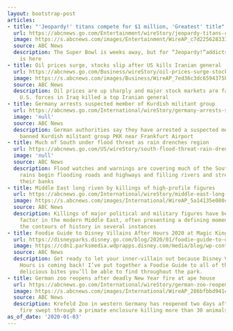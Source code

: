 ```yaml
---
layout: bootstrap-post
articles:
- title: "'Jeopardy!' titans compete for $1 million, 'Greatest' title"
  url: https://abcnews.go.com/Entertainment/wireStory/jeopardy-titans-compete-million-greatest-title-68049702
  image: https://s.abcnews.com/images/Entertainment/WireAP_c7d2256283334380a29ecc85125092c3_16x9_992.jpg
  source: ABC News
  description: The Super Bowl is weeks away, but for “Jeopardy!”addicts the big game
    is here
- title: Oil prices surge, stocks slip after US kills Iranian general
  url: https://abcnews.go.com/Business/wireStory/oil-prices-surge-stocks-slip-us-kills-iranian-68049537
  image: https://s.abcnews.com/images/Business/WireAP_7ed36c3dc6594375b9e3775bdc7df0d3_16x9_992.jpg
  source: ABC News
  description: Oil prices are up sharply and major stock markets are falling after
    U.S. forces in Iraq killed a top Iranian general
- title: Germany arrests suspected member of Kurdish militant group
  url: https://abcnews.go.com/International/wireStory/germany-arrests-suspected-member-kurdish-militant-group-68049374
  image: 'null'
  source: ABC News
  description: German authorities say they have arrested a suspected member of the
    banned Kurdish militant group PKK near Frankfurt Airport
- title: Much of South under flood threat as rain drenches region
  url: https://abcnews.go.com/US/wireStory/south-flood-threat-rain-drenches-region-68049077
  image: 'null'
  source: ABC News
  description: Flood watches and warnings are covering much of the South as torrential
    rains begin flooding roads and highways and filling rivers and streams close to
    their banks
- title: Middle East long riven by killings of high-profile figures
  url: https://abcnews.go.com/International/wireStory/middle-east-long-riven-killings-high-profile-figures-68048971
  image: https://s.abcnews.com/images/International/WireAP_5a14135e080c419a87ab15a3930293bb_16x9_992.jpg
  source: ABC News
  description: Killings of major political and military figures have been a recurring
    factor in the modern Middle East, often presenting a defining moment and changing
    the contours of history in several instances
- title: Foodie Guide to Disney Villains After Hours 2020 at Magic Kingdom Park
  url: https://disneyparks.disney.go.com/blog/2020/01/foodie-guide-to-disney-villains-after-hours-2020-at-magic-kingdom-park/
  image: https://cdn1.parksmedia.wdprapps.disney.com/media/blog/wp-content/uploads/2020/01/dva029340293482349234234fi.jpg
  source: ABC News
  description: Get ready to let your inner-villain out because Disney Villains After
    Hours is coming back! I’ve put together a Foodie Guide to all of the wickedly
    delicious bites you’ll be able to find throughout the park.
- title: German zoo reopens after deadly New Year fire at ape house
  url: https://abcnews.go.com/International/wireStory/german-zoo-reopens-deadly-year-fire-ape-house-68048688
  image: https://s.abcnews.com/images/International/WireAP_286bfbbd941c484ba37c682f15f28cda_16x9_992.jpg
  source: ABC News
  description: Krefeld Zoo in western Germany has reopened two days after a deadly
    fire swept through a primate enclosure killing more than 30 animals
as_of_date: '2020-01-03'
---
```


